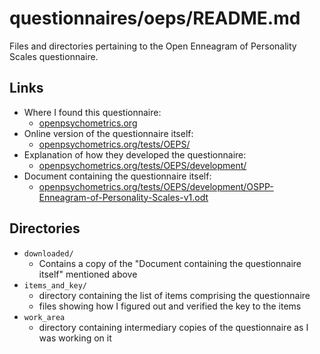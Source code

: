 
# questionnaires/oeps/README.md

Files and directories pertaining to the Open Enneagram of Personality Scales questionnaire.

## Links

- Where I found this questionnaire:
  - [openpsychometrics.org](https://openpsychometrics.org)
- Online version of the questionnaire itself:
  - [openpsychometrics.org/tests/OEPS/](https://openpsychometrics.org/tests/OEPS/)
- Explanation of how they developed the questionnaire:
  - [openpsychometrics.org/tests/OEPS/development/](https://openpsychometrics.org/tests/OEPS/development/)
- Document containing the questionnaire itself:
  - [openpsychometrics.org/tests/OEPS/development/OSPP-Enneagram-of-Personality-Scales-v1.odt](https://openpsychometrics.org/tests/OEPS/development/OSPP-Enneagram-of-Personality-Scales-v1.odt)

## Directories

- `downloaded/`
  - Contains a copy of the "Document containing the questionnaire itself" mentioned above
- `items_and_key/`
  - directory containing the list of items comprising the questionnaire
  - files showing how I figured out and verified the key to the items
- `work_area`
  - directory containing intermediary copies of the questionnaire as I was working on it

